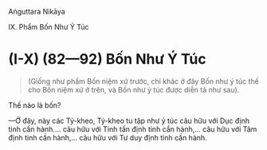 Aṅguttara Nikāya

IX. Phẩm Bốn Như Ý Túc

# (I-X) (82—92) Bốn Như Ý Túc

> (Giống như phẩm Bốn niệm xứ trước, chỉ khác ở đây Bốn như ý túc thế cho Bốn niệm xứ ở trên, và Bốn như ý túc được diễn tả như sau).

Thế nào là bốn?

—Ở đây, này các Tỷ-kheo, Tỷ-kheo tu tập như ý túc câu hữu với Dục định tinh cần hành.... câu hữu với Tinh tấn định tinh cần hành,... câu hữu với Tâm định tinh cần hành,... câu hữu với Tư duy định tinh cần hành.

